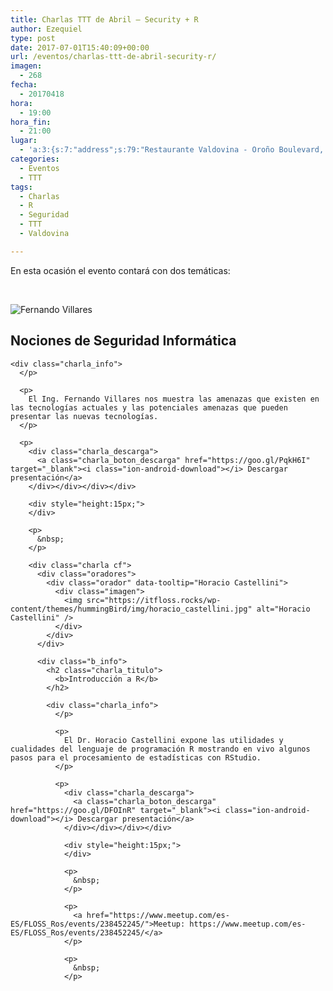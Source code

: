 ```yaml
---
title: Charlas TTT de Abril – Security + R
author: Ezequiel
type: post
date: 2017-07-01T15:40:09+00:00
url: /eventos/charlas-ttt-de-abril-security-r/
imagen:
  - 268
fecha:
  - 20170418
hora:
  - 19:00
hora_fin:
  - 21:00
lugar:
  - 'a:3:{s:7:"address";s:79:"Restaurante Valdovina - Oroño Boulevard, Rosario, Santa Fe Province, Argentina";s:3:"lat";s:10:"-32.950249";s:3:"lng";s:18:"-60.65465500000005";}'
categories:
  - Eventos
  - TTT
tags:
  - Charlas
  - R
  - Seguridad
  - TTT
  - Valdovina

---
```

En esta ocasión el evento contará con dos temáticas:

&nbsp;

<div class="charla cf">
  <div class="oradores">
    <div class="orador" data-tooltip="Fernando Villares">
      <div class="imagen">
        <img src="https://itfloss.rocks/wp-content/themes/hummingBird/img/fer.jpg" alt="Fernando Villares" />
      </div>
    </div>
  </div>
  
  <div class="b_info">
    <h2 class="charla_titulo">
      <b>Nociones de Seguridad Informática</b>
    </h2>
    
    <div class="charla_info">
      </p> 
      
      <p>
        El Ing. Fernando Villares nos muestra las amenazas que existen en las tecnologías actuales y las potenciales amenazas que pueden presentar las nuevas tecnologías.
      </p>
      
      <p>
        <div class="charla_descarga">
          <a class="charla_boton_descarga" href="https://goo.gl/PqkH6I" target="_blank"><i class="ion-android-download"></i> Descargar presentación</a>
        </div></div></div></div>
        
        <div style="height:15px;">
        </div>
        
        <p>
          &nbsp;
        </p>
        
        <div class="charla cf">
          <div class="oradores">
            <div class="orador" data-tooltip="Horacio Castellini">
              <div class="imagen">
                <img src="https://itfloss.rocks/wp-content/themes/hummingBird/img/horacio_castellini.jpg" alt="Horacio Castellini" />
              </div>
            </div>
          </div>
          
          <div class="b_info">
            <h2 class="charla_titulo">
              <b>Introducción a R</b>
            </h2>
            
            <div class="charla_info">
              </p> 
              
              <p>
                El Dr. Horacio Castellini expone las utilidades y cualidades del lenguaje de programación R mostrando en vivo algunos pasos para el procesamiento de estadísticas con RStudio.
              </p>
              
              <p>
                <div class="charla_descarga">
                  <a class="charla_boton_descarga" href="https://goo.gl/DFOInR" target="_blank"><i class="ion-android-download"></i> Descargar presentación</a>
                </div></div></div></div>
                
                <div style="height:15px;">
                </div>
                
                <p>
                  &nbsp;
                </p>
                
                <p>
                  <a href="https://www.meetup.com/es-ES/FLOSS_Ros/events/238452245/">Meetup: https://www.meetup.com/es-ES/FLOSS_Ros/events/238452245/</a>
                </p>
                
                <p>
                  &nbsp;
                </p>